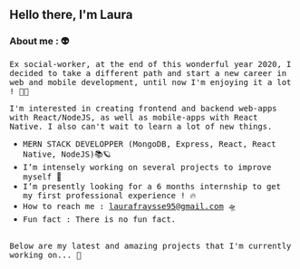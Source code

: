 ## Hello there, I'm Laura 


### About me : 👽

 <samp>Ex social-worker, at the end of this wonderful year 2020, I decided to take a different path and start a new career in web and mobile development, until now I'm enjoying it a lot ! 👩‍💻   </samp>

  <samp>I'm interested in creating frontend and backend web-apps with React/NodeJS, as well as mobile-apps with React Native. I also can't wait to learn a lot of new things.  </samp>
 <br/>



* <samp>MERN STACK DEVELOPPER (MongoDB, Express, React, React Native, NodeJS)📚🪐  </samp>
* <samp>I’m intensely working on several projects to improve myself </samp> 💪
* <samp>I’m presently looking for a 6 months internship to get my first professional experience ! 🔥 </samp>
* <samp>How to reach me : laurafraysse95@gmail.com 🛸 </samp>
* <samp>Fun fact : There is no fun fact.</samp>

 <br/>
 <samp>Below are my latest and amazing projects that I'm currently working on... 🌈 </samp>


